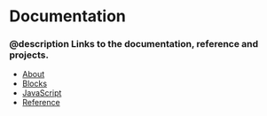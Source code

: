 # Documentation

### @description Links to the documentation, reference and projects.

* [About](/about)
* [Blocks](/blocks)
* [JavaScript](/javascript)
* [Reference](/reference)